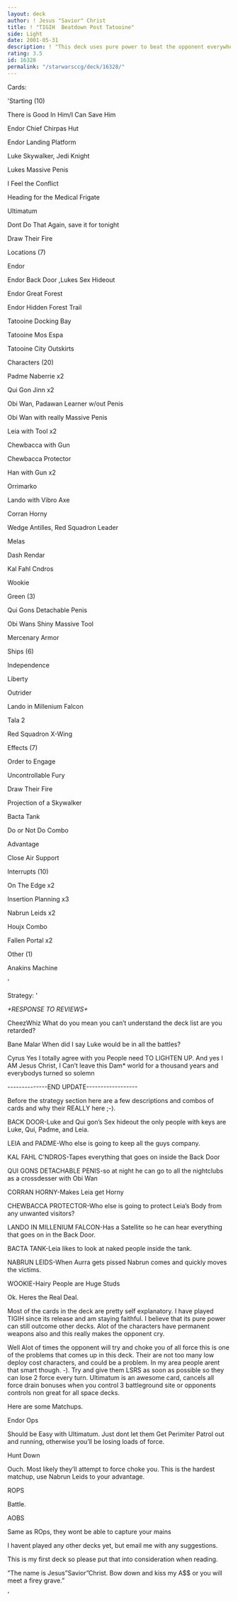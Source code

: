 ```yaml
---
layout: deck
author: ! Jesus "Savior" Christ
title: ! "TIGIH  Beatdown Post Tatooine"
side: Light
date: 2001-05-31
description: ! "This deck uses pure power to beat the opponent everywhere, When Luke, Obi, and Leia are at one site not only are they unbeatable, but they get it on to."
rating: 3.5
id: 16328
permalink: "/starwarsccg/deck/16328/"
---
```

Cards: 

'Starting (10)


There is Good In Him/I Can Save Him

Endor Chief Chirpas Hut

Endor Landing Platform

Luke Skywalker, Jedi Knight 

Lukes Massive Penis

I Feel the Conflict

Heading for the Medical Frigate

Ultimatum

Dont Do That Again, save it for tonight

Draw Their Fire



Locations (7)


Endor

Endor Back Door ,Lukes Sex Hideout

Endor Great Forest

Endor Hidden Forest Trail

Tatooine Docking Bay

Tatooine Mos Espa

Tatooine City Outskirts



Characters (20)


Padme Naberrie x2

Qui Gon Jinn x2

Obi Wan, Padawan Learner w/out Penis

Obi Wan with really Massive Penis

Leia with Tool x2

Chewbacca with Gun 

Chewbacca Protector

Han with Gun x2

Orrimarko

Lando with Vibro Axe

Corran Horny

Wedge Antilles, Red Squadron Leader

Melas

Dash Rendar

Kal Fahl Cndros

Wookie 



Green (3)


Qui Gons Detachable Penis

Obi Wans Shiny Massive Tool

Mercenary Armor



Ships (6)


Independence

Liberty

Outrider

Lando in Millenium Falcon

Tala 2

Red Squadron X-Wing



Effects (7)


Order to Engage

Uncontrollable Fury

Draw Their Fire

Projection of a Skywalker

Bacta Tank

Do or Not Do Combo

Advantage

Close Air Support



Interrupts (10)


On The Edge x2

Insertion Planning x3

Nabrun Leids x2

Houjx Combo

Fallen Portal x2


Other (1)


Anakins Machine

'

Strategy: '

*+_RESPONSE TO REVIEWS_+*


CheezWhiz What do you mean you can’t understand the deck list are you retarded?


Bane Malar When did I say Luke would be in all the battles?


Cyrus Yes I totally agree with you People need TO LIGHTEN UP. And yes I AM Jesus Christ, I Can’t leave this Dam* world for a thousand years and everybodys turned so solemn


--------------END UPDATE------------------

Before the strategy section here are a few descriptions and combos of cards and why their REALLY here ;-).



BACK DOOR-Luke and Qui gon’s Sex hideout the only people with keys are Luke, Qui, Padme, and Leia.


LEIA and PADME-Who else is going to keep all the guys company.


KAL FAHL C’NDROS-Tapes everything that goes on inside the Back Door


QUI GONS DETACHABLE PENIS-so at night he can go to all the nightclubs as a crossdesser with Obi Wan


CORRAN HORNY-Makes Leia get Horny


CHEWBACCA PROTECTOR-Who else is going to protect Leia’s Body from any unwanted visitors?


LANDO IN MILLENIUM FALCON-Has a Satellite so he can hear everything that goes on in the Back Door.


BACTA TANK-Leia likes to look at naked people inside the tank.


NABRUN LEIDS-When Aurra gets pissed Nabrun comes and quickly moves the victims.


WOOKIE-Hairy People are Huge Studs





Ok. Heres the Real Deal.



Most of the cards in the deck are pretty self explanatory. I have played TIGIH since its release and am staying faithful. I believe that its pure power can still outcome other decks. Alot of the characters have permanent weapons also and this really makes the opponent cry.


Well Alot of times the opponent will try and choke you of all force this is one of the problems that comes up in this deck. Their are not too many low deploy cost characters, and could be a problem. In my area people arent that smart though. -). Try and give them LSRS as soon as possible so they can lose 2 force every turn. Ultimatum is an awesome card, cancels all force drain bonuses when you control 3 battleground site or opponents controls non great for all space decks.



Here are some Matchups. 




Endor Ops


Should be Easy with Ultimatum. Just dont let them Get Perimiter Patrol out and running, otherwise you’ll be losing loads of force.



Hunt Down


Ouch. Most likely they’ll attempt to force choke you. This is the hardest matchup, use Nabrun Leids to your advantage.



ROPS


Battle.



AOBS


Same as ROps, they wont be able to capture your mains





I havent played any other decks yet, but email me with any suggestions.


This is my first deck so please put that into consideration when reading.




”The name is Jesus”Savior”Christ. Bow down and kiss my A$$ or you will meet a firey grave.”

'
